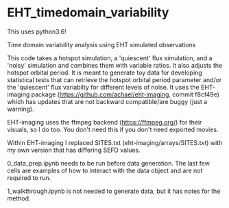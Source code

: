 EHT_timedomain_variability
==============================
This uses python3.6!


Time domain variability analysis using EHT simulated observations

This code takes a hotspot simulation, a 'quiescent' flux simulation, and a 'noisy' simulation and combines them with variable ratios. It also adjusts the hotspot orbital period. It is meant to generate toy data for developing statistical tests that can retrieve the hotspot orbital period parameter and/or the 'quiescent' flux variabilty for different levels of noise. It uses the EHT-imaging package (https://github.com/achael/eht-imaging, commit f8cf49e) which has updates that are not backward compatible/are buggy (just a warning).  

EHT-imaging uses the ffmpeg backend (https://ffmpeg.org/) for their visuals, so I do too. You don't need this if you don't need exported movies.

Within EHT-imaging I replaced SITES.txt (eht-imaging/arrays/SITES.txt) with my own version that has differing SEFD values.

0_data_prep.ipynb needs to be run before data generation. The last few cells are examples of how to interact with the data object and are not required to run.

1_walkthrough.ipynb is not needed to generate data, but it has notes for the method.
